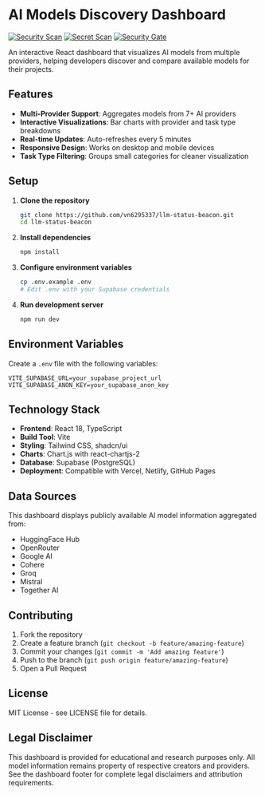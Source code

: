 # AI Models Discovery Dashboard

[![Security Scan](https://github.com/vn6295337/ai-land/actions/workflows/security-scan.yml/badge.svg)](https://github.com/vn6295337/ai-land/actions/workflows/security-scan.yml)
[![Secret Scan](https://github.com/vn6295337/ai-land/actions/workflows/secret-scan.yml/badge.svg)](https://github.com/vn6295337/ai-land/actions/workflows/secret-scan.yml)
[![Security Gate](https://github.com/vn6295337/ai-land/actions/workflows/enforce-security.yml/badge.svg)](https://github.com/vn6295337/ai-land/actions/workflows/enforce-security.yml)

An interactive React dashboard that visualizes AI models from multiple providers, helping developers discover and compare available models for their projects.

## Features

- **Multi-Provider Support**: Aggregates models from 7+ AI providers
- **Interactive Visualizations**: Bar charts with provider and task type breakdowns
- **Real-time Updates**: Auto-refreshes every 5 minutes
- **Responsive Design**: Works on desktop and mobile devices
- **Task Type Filtering**: Groups small categories for cleaner visualization

## Setup

1. **Clone the repository**
   ```bash
   git clone https://github.com/vn6295337/llm-status-beacon.git
   cd llm-status-beacon
   ```

2. **Install dependencies**
   ```bash
   npm install
   ```

3. **Configure environment variables**
   ```bash
   cp .env.example .env
   # Edit .env with your Supabase credentials
   ```

4. **Run development server**
   ```bash
   npm run dev
   ```

## Environment Variables

Create a `.env` file with the following variables:

```env
VITE_SUPABASE_URL=your_supabase_project_url
VITE_SUPABASE_ANON_KEY=your_supabase_anon_key
```

## Technology Stack

- **Frontend**: React 18, TypeScript
- **Build Tool**: Vite
- **Styling**: Tailwind CSS, shadcn/ui
- **Charts**: Chart.js with react-chartjs-2
- **Database**: Supabase (PostgreSQL)
- **Deployment**: Compatible with Vercel, Netlify, GitHub Pages

## Data Sources

This dashboard displays publicly available AI model information aggregated from:
- HuggingFace Hub
- OpenRouter
- Google AI
- Cohere
- Groq
- Mistral
- Together AI

## Contributing

1. Fork the repository
2. Create a feature branch (`git checkout -b feature/amazing-feature`)
3. Commit your changes (`git commit -m 'Add amazing feature'`)
4. Push to the branch (`git push origin feature/amazing-feature`)
5. Open a Pull Request

## License

MIT License - see LICENSE file for details.

## Legal Disclaimer

This dashboard is provided for educational and research purposes only. All model information remains property of respective creators and providers. See the dashboard footer for complete legal disclaimers and attribution requirements.
